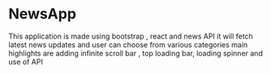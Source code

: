 # NewsApp
This application is made using  bootstrap , react and news API it will fetch latest news updates and user can choose from various categories main highlights are adding infinite scroll bar , top loading bar, loading spinner and use of API
